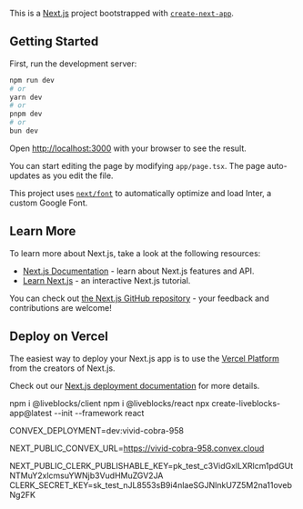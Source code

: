 This is a [Next.js](https://nextjs.org/) project bootstrapped with [`create-next-app`](https://github.com/vercel/next.js/tree/canary/packages/create-next-app).

## Getting Started

First, run the development server:

```bash
npm run dev
# or
yarn dev
# or
pnpm dev
# or
bun dev
```

Open [http://localhost:3000](http://localhost:3000) with your browser to see the result.

You can start editing the page by modifying `app/page.tsx`. The page auto-updates as you edit the file.

This project uses [`next/font`](https://nextjs.org/docs/basic-features/font-optimization) to automatically optimize and load Inter, a custom Google Font.

## Learn More

To learn more about Next.js, take a look at the following resources:

- [Next.js Documentation](https://nextjs.org/docs) - learn about Next.js features and API.
- [Learn Next.js](https://nextjs.org/learn) - an interactive Next.js tutorial.

You can check out [the Next.js GitHub repository](https://github.com/vercel/next.js/) - your feedback and contributions are welcome!

## Deploy on Vercel

The easiest way to deploy your Next.js app is to use the [Vercel Platform](https://vercel.com/new?utm_medium=default-template&filter=next.js&utm_source=create-next-app&utm_campaign=create-next-app-readme) from the creators of Next.js.

Check out our [Next.js deployment documentation](https://nextjs.org/docs/deployment) for more details.

npm i @liveblocks/client
npm i @liveblocks/react
npx create-liveblocks-app@latest --init --framework react

CONVEX_DEPLOYMENT=dev:vivid-cobra-958

NEXT_PUBLIC_CONVEX_URL=https://vivid-cobra-958.convex.cloud

NEXT_PUBLIC_CLERK_PUBLISHABLE_KEY=pk_test_c3VidGxlLXRlcm1pdGUtNTMuY2xlcmsuYWNjb3VudHMuZGV2JA
CLERK_SECRET_KEY=sk_test_nJL8553sB9i4nlaeSGJNlnkU7Z5M2na11ovebNg2FK
